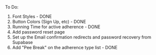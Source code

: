 To Do:
1. Font Styles - DONE
2. Button Colors (Sign Up, etc) - DONE
3. Running Time for active adherence - DONE
4. Add password reset page
5. Set up the Email confirmation redirects and password recovery from Supabase
6. Add "Pee Break" on the adherence type list - DONE
